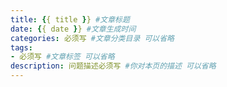 ```yaml
---
title: {{ title }} #文章标题
date: {{ date }} #文章生成时间
categories: 必须写 #文章分类目录 可以省略
tags: 
- 必须写 #文章标签 可以省略
description: 问题描述必须写 #你对本页的描述 可以省略
---
```

